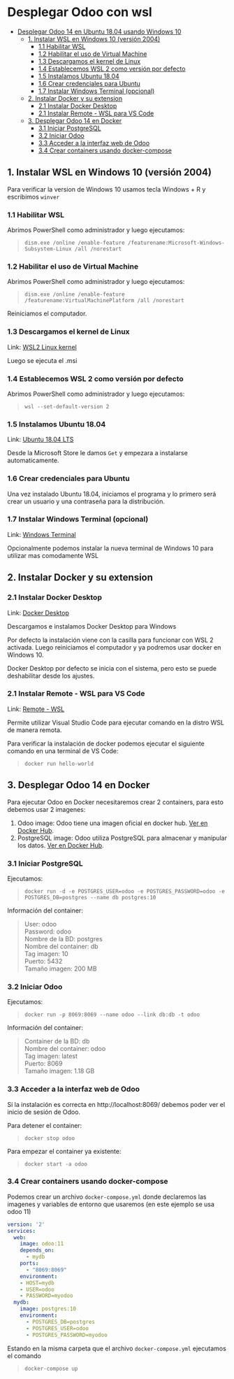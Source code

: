 # Desplegar Odoo con wsl
- [Desplegar Odoo 14 en Ubuntu 18.04 usando Windows 10](#desplegar-odoo-14-en-ubuntu-1804-usando-windows-10)
  - [1. Instalar WSL en Windows 10 (versión 2004)](#1-instalar-wsl-en-windows-10-versión-2004)
    - [1.1 Habilitar WSL](#11-habilitar-wsl)
    - [1.2 Habilitar el uso de Virtual Machine](#12-habilitar-el-uso-de-virtual-machine)
    - [1.3 Descargamos el kernel de Linux](#13-descargamos-el-kernel-de-linux)
    - [1.4 Establecemos WSL 2 como versión por defecto](#14-establecemos-wsl-2-como-versión-por-defecto)
    - [1.5 Instalamos Ubuntu 18.04](#15-instalamos-ubuntu-1804)
    - [1.6 Crear credenciales para Ubuntu](#16-crear-credenciales-para-ubuntu)
    - [1.7 Instalar Windows Terminal (opcional)](#17-instalar-windows-terminal-opcional)
  - [2. Instalar Docker y su extension](#2-instalar-docker-y-su-extension)
    - [2.1 Instalar Docker Desktop](#21-instalar-docker-desktop)
    - [2.1 Instalar Remote - WSL para VS Code](#21-instalar-remote---wsl-para-vs-code)
  - [3. Desplegar Odoo 14 en Docker](#3-desplegar-odoo-14-en-docker)
    - [3.1 Iniciar PostgreSQL](#31-iniciar-postgresql)
    - [3.2 Iniciar Odoo](#32-iniciar-odoo)
    - [3.3 Acceder a la interfaz web de Odoo](#33-acceder-a-la-interfaz-web-de-odoo)
    - [3.4 Crear containers usando docker-compose](#34-crear-containers-usando-docker-compose)

## 1. Instalar WSL en Windows 10 (versión 2004)

Para verificar la version de Windows 10 usamos tecla Windows + R y escribimos `winver`

### 1.1 Habilitar WSL 

Abrimos PowerShell como administrador y luego ejecutamos:

> `dism.exe /online /enable-feature /featurename:Microsoft-Windows-Subsystem-Linux /all /norestart`

### 1.2 Habilitar el uso de Virtual Machine

Abrimos PowerShell como administrador y luego ejecutamos:

> `dism.exe /online /enable-feature /featurename:VirtualMachinePlatform /all /norestart`

Reiniciamos el computador.

### 1.3 Descargamos el kernel de Linux

Link: [WSL2 Linux kernel](https://wslstorestorage.blob.core.windows.net/wslblob/wsl_update_x64.msi)

Luego se ejecuta el .msi

### 1.4 Establecemos WSL 2 como versión por defecto

Abrimos PowerShell como administrador y luego ejecutamos:

> `wsl --set-default-version 2`

### 1.5 Instalamos Ubuntu 18.04

Link: [Ubuntu 18.04 LTS](https://www.microsoft.com/store/apps/9N9TNGVNDL3Q)

Desde la Microsoft Store le damos `Get` y empezara a instalarse automaticamente.

### 1.6 Crear credenciales para Ubuntu

Una vez instalado Ubuntu 18.04, iniciamos el programa y lo primero será crear un usuario y una contraseña para la distribución.

### 1.7 Instalar Windows Terminal (opcional)

Link: [Windows Terminal]([https://link](https://docs.microsoft.com/en-us/windows/terminal/get-started))

Opcionalmente podemos instalar la nueva terminal de Windows 10 para utilizar mas comodamente WSL


## 2. Instalar Docker y su extension

### 2.1 Instalar Docker Desktop

Link: [Docker Desktop](https://hub.docker.com/editions/community/docker-ce-desktop-windows/)

Descargamos e instalamos Docker Desktop para Windows

Por defecto la instalación viene con la casilla para funcionar con WSL 2 activada. Luego reiniciamos el computador y ya podremos usar docker en Windows 10.

Docker Desktop por defecto se inicia con el sistema, pero esto se puede deshabilitar desde los ajustes.

### 2.1 Instalar Remote - WSL para VS Code

Link: [Remote - WSL](https://marketplace.visualstudio.com/items?itemName=ms-vscode-remote.remote-wsl)

Permite utilizar Visual Studio Code para ejecutar comando en la distro WSL de manera remota. 

Para verificar la instalación de docker podemos ejecutar el siguiente comando en una terminal de VS Code:

> `docker run hello-world`

## 3. Desplegar Odoo 14 en Docker

Para ejecutar Odoo en Docker necesitaremos crear 2 containers, para esto debemos usar 2 imagenes:

1. Odoo image: Odoo tiene una imagen oficial en docker hub. [Ver en Docker Hub](https://hub.docker.com/_/odoo).
2. PostgreSQL image: Odoo utiliza PostgreSQL para almacenar y manipular los datos. [Ver en Docker Hub](https://hub.docker.com/_/postgres).

### 3.1 Iniciar PostgreSQL

Ejecutamos:

> `docker run -d -e POSTGRES_USER=odoo -e POSTGRES_PASSWORD=odoo -e POSTGRES_DB=postgres --name db postgres:10`

Información del container:
> User: odoo<br>Password: odoo<br>Nombre de la BD: postgres<br>Nombre del container: db<br>Tag imagen: 10<br>Puerto: 5432<br>Tamaño imagen: 200 MB

### 3.2 Iniciar Odoo

Ejecutamos:

> `docker run -p 8069:8069 --name odoo --link db:db -t odoo`

Información del container:
> Container de la BD: db<br>Nombre del container: odoo<br>Tag imagen: latest<br>Puerto: 8069<br>Tamaño imagen: 1.18 GB

### 3.3 Acceder a la interfaz web de Odoo

Si la instalación es correcta en http://localhost:8069/ debemos poder ver el inicio de sesión de Odoo.

Para detener el container:

> `docker stop odoo`

Para empezar el container ya existente:

> `docker start -a odoo`


### 3.4 Crear containers usando docker-compose

Podemos crear un archivo `docker-compose.yml` donde declaremos las imagenes y variables de entorno que usaremos (en este ejemplo se usa odoo 11)

```yml
version: '2'
services:
  web:
    image: odoo:11
    depends_on:
      - mydb
    ports:
      - "8069:8069"
    environment:
    - HOST=mydb
    - USER=odoo
    - PASSWORD=myodoo
  mydb:
    image: postgres:10
    environment:
      - POSTGRES_DB=postgres
      - POSTGRES_USER=odoo
      - POSTGRES_PASSWORD=myodoo
```

Estando en la misma carpeta que el archivo `docker-compose.yml` ejecutamos el comando

> `docker-compose up`
